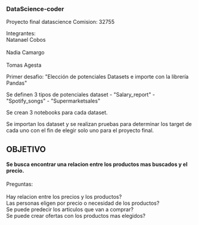 ### DataScience-coder

Proyecto final datascience
Comision: 32755

Integrantes: 
           <br> Natanael Cobos <br>
            <br> Nadia Camargo <br>
            <br> Tomas Agesta <br>

Primer desafio: "Elección de potenciales Datasets e importe con la librería Pandas" <br>

Se definen 3 tipos de potenciales dataset - "Salary_report" - "Spotify_songs" - "Supermarketsales" <br>

Se crean 3 notebooks para cada dataset. <br>

Se importan los dataset y se realizan pruebas para determinar los target de cada uno con el fin de elegir solo uno para el proyecto final.<br>

## OBJETIVO 

#### Se busca encontrar una relacion entre los productos mas buscados y el precio. 

Preguntas:<br>
<br>
Hay relacion entre los precios y los productos?  <br>
Las personas eligen por precio o necesidad de los productos?<br>
Se puede predecir los articulos que van a comprar? <br>
Se puede crear ofertas con los productos mas elegidos? <br>